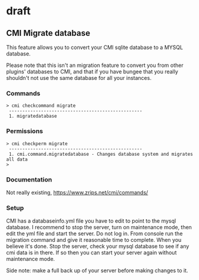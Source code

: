 # draft

## CMI Migrate database

This feature allows you to convert your CMI sqlite database to a MYSQL database.

Please note that this isn't an migration feature to convert you from other plugins' databases to CMI, and that if you have bungee that you really shouldn't not use the same database for all your instances.

### Commands

```
> cmi checkcommand migrate
 --------------------------------------------------
 1. migratedatabase
```

### Permissions

```
> cmi checkperm migrate
 --------------------------------------------------
 1. cmi.command.migratedatabase - Changes database system and migrates all data
>
```

### Documentation

Not really existing, https://www.zrips.net/cmi/commands/

### Setup

CMI has a databaseinfo.yml file you have to edit to point to the mysql database. I recommend to stop the server, turn on maintenance mode, then edit the yml file and start the server. Do not log in. From console run the migration command and give it reasonable time to complete. When you believe it's done. Stop the server, check your mysql database to see if any cmi data is in there. If so then you can start your server again without maintenance mode. 

Side note: make a full back up of your server before making changes to it.
